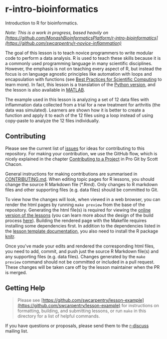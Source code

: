r-intro-bioinformatics
=====================

Introduction to R for bioinformatics.

_Note: This is a work in progress, based heavily on [https://github.com/MonashBioinformaticsPlatform/r-intro-bioinformatics](https://github.com/swcarpentry/r-novice-inflammation)_

The goal of this lesson is to teach novice programmers to write modular code to
perform a data analysis. R is used to teach these skills because it is a
commonly used programming language in many scientific disciplines. However, the
emphasis is not on teaching every aspect of R, but instead the focus is on
language agnostic principles like automation with loops and encapsulation with
functions (see [Best Practices for Scientific Computing][best-practices] to
learn more). In fact, this lesson is a translation of the [Python version][py],
and the lesson is also available in [MATLAB][].

The example used in this lesson is analyzing a set of 12 data files with
inflammation data collected from a trial for a new treatment for arthritis (the
data was simulated). Learners are shown how it is better to create a function
and apply it to each of the 12 files using a loop instead of using copy-paste
to analyze the 12 files individually.

[best-practices]: http://journals.plos.org/plosbiology/article?id=10.1371/journal.pbio.1001745
[py]: https://github.com/swcarpentry/python-novice-inflammation
[MATLAB]: https://github.com/swcarpentry/matlab-novice-inflammation

## Contributing

Please see the current list of [issues][] for ideas for contributing to this
repository. For making your contribution, we use the GitHub flow, which is
nicely explained in the chapter [Contributing to a Project][pro-git] in Pro Git
by Scott Chacon.

General instructions for making contributions are summarised in [CONTRIBUTING.md](https://github.com/MonashBioinformaticsPlatform/r-intro-bioinformatics/blob/gh-pages/CONTRIBUTING.md).
When editing topic pages for R lessons, you should change the source R Markdown
file (*.Rmd). Only changes to R markdown files and other supporting files (e.g. data files) should be committed to Git. 

To view how the changes will look, when viewed in a web browser, you can render the html pages by running `make preview` from the base of the repository. Generating the html file(s) is required for viewing the [online version of the lessons][online] (you can learn more about the design of the build process [here][design]). Building the rendered page with the Makefile requires installing some dependencies first. In addition to the dependencies listed in the [lesson template documentation][dependencies], you also need to install the R package [knitr][]. 

Once you've made your edits and rendered the corresponding html files,
you need to add, commit, and push just the source R Markdown file(s)
and any supporting files (e.g. data files). Changes generated by the `make preview` command should not be committed or included in a pull request. These changes will be taken care off by the lesson maintainer when the PR is merged.

[issues]: https://github.com/MonashBioinformaticsPlatform/r-intro-bioinformatics/issues
[pro-git]: http://git-scm.com/book/en/v2/GitHub-Contributing-to-a-Project
[dependencies]: https://github.com/swcarpentry/lesson-example#dependencies
[knitr]: http://cran.r-project.org/web/packages/knitr/index.html
[online]: http://swcarpentry.github.io/r-novice-inflammation/
[design]: https://github.com/swcarpentry/lesson-example/blob/gh-pages/DESIGN.md

## Getting Help

> Please see [https://github.com/swcarpentry/lesson-example](https://github.com/swcarpentry/lesson-example)
> for instructions on formatting, building, and submitting lessons,
> or run `make` in this directory for a list of helpful commands.

If you have questions or proposals, please send them to the [r-discuss][] mailing list.

[r-discuss]: http://lists.software-carpentry.org/mailman/listinfo/r-discuss_lists.software-carpentry.org
